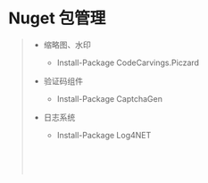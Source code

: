 # Nuget 包管理

> * 缩略图、水印
>
>   * Install-Package CodeCarvings.Piczard 
>
> * 验证码组件
>
>   * Install-Package CaptchaGen
>
> * 日志系统
>
>   * Install-Package Log4NET
>
>     ​
>
>
>   ​
>
> 
>
> 